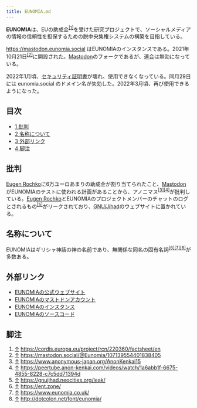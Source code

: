 ```yaml
---
title: EUNOMIA.md
---
```

<div>

**EUNOMIA**は、EUの助成金<sup>[\[1\]](#cite_note-1)</sup>を受けた研究プロジェクトで、ソーシャルメディアの情報の信頼性を担保するための脱中央集権システムの構築を目指している。

<a href="https://mastodon.eunomia.social" rel="nofollow">https://mastodon.eunomia.social</a> はEUNOMIAのインスタンスである。2021年10月21日<sup>[\[2\]](#cite_note-2)</sup>に開設された。[Mastodon](/Mastodon "Mastodon")のフォークであるが、[連合](/%E9%80%A3%E5%90%88 "連合")は無効になっている。

2022年1月頃、[セキュリティ証明書](/%E3%82%BB%E3%82%AD%E3%83%A5%E3%83%AA%E3%83%86%E3%82%A3%E8%A8%BC%E6%98%8E%E6%9B%B8 "セキュリティ証明書")が壊れ、使用できなくなっている。同月29日には eunomia.social のドメイン名が失効した。2022年3月頃、再び使用できるようになった。

<div>

<div lang="ja" dir="ltr">

## 目次

</div>

-   [1 批判](#.E6.89.B9.E5.88.A4)
-   [2 名称について](#.E5.90.8D.E7.A7.B0.E3.81.AB.E3.81.A4.E3.81.84.E3.81.A6)
-   [3 外部リンク](#.E5.A4.96.E9.83.A8.E3.83.AA.E3.83.B3.E3.82.AF)
-   [4 脚注](#.E8.84.9A.E6.B3.A8)

</div>

## 批判

[Eugen Rochko](/Eugen_Rochko "Eugen Rochko")に6万ユーロあまりの助成金が割り当てられたこと、[Mastodon](/Mastodon "Mastodon")がEUNOMIAのテストに使われる計画があることから、アノニマス<sup>[\[3\]](#cite_note-3)[\[4\]](#cite_note-4)</sup>が批判している。[Eugen Rochko](/Gargron "Gargron")とEUNOMIAのプロジェクトメンバーのチャットのログとされるもの<sup>[\[5\]](#cite_note-5)</sup>がリークされており、[GNU/Jihad](/GNUsocial_Axis "GNUsocial Axis")のウェブサイトに置かれている。

## 名称について

EUNOMIAはギリシャ神話の神の名前であり、無関係な同名の固有名詞<sup>[\[6\]](#cite_note-6)[\[7\]](#cite_note-7)[\[8\]](#cite_note-8)</sup>が多数ある。

## 外部リンク

-   <a href="https://eunomia.social" rel="nofollow">EUNOMIAの公式ウェブサイト</a>
-   <a href="https://mastodon.social/@Eunomia" rel="nofollow">EUNOMIAのマストドンアカウント</a>
-   <a href="https://mastodon.eunomia.social" rel="nofollow">EUNOMIAのインスタンス</a>
-   <a href="https://gitlab.com/eunomia-social/dc" rel="nofollow">EUNOMIAのソースコード</a>

## 脚注

<div>

1.  [↑](#cite_ref-1) <a href="https://cordis.europa.eu/project/rcn/220360/factsheet/en" rel="nofollow">https://cordis.europa.eu/project/rcn/220360/factsheet/en</a>
2.  [↑](#cite_ref-2) <a href="https://mastodon.social/@Eunomia/107139554401838405" rel="nofollow">https://mastodon.social/@Eunomia/107139554401838405</a>
3.  [↑](#cite_ref-3) <a href="https://www.anonymous-japan.org/AnonKenkai15" rel="nofollow">https://www.anonymous-japan.org/AnonKenkai15</a>
4.  [↑](#cite_ref-4) <a href="https://peertube.anon-kenkai.com/videos/watch/1a6abb1f-6675-4855-8228-c7c5dd71394d" rel="nofollow">https://peertube.anon-kenkai.com/videos/watch/1a6abb1f-6675-4855-8228-c7c5dd71394d</a>
5.  [↑](#cite_ref-5) <a href="https://gnujihad.neocities.org/leak/" rel="nofollow">https://gnujihad.neocities.org/leak/</a>
6.  [↑](#cite_ref-6) <a href="https://ent.zone/" rel="nofollow">https://ent.zone/</a>
7.  [↑](#cite_ref-7) <a href="https://www.eunomia.co.uk/" rel="nofollow">https://www.eunomia.co.uk/</a>
8.  [↑](#cite_ref-8) <a href="http://dotcolon.net/font/eunomia/" rel="nofollow">http://dotcolon.net/font/eunomia/</a>

</div>

</div>
